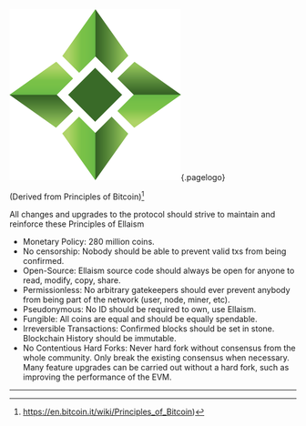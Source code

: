 ![Logo](/uploads/logo.png "Logo"){.pagelogo}
<!-- TITLE: Principles -->
<!-- SUBTITLE: Ellaism - A stable network with no premine and no dev fees -->

(Derived from Principles of Bitcoin)[^1]

All changes and upgrades to the protocol should strive to maintain and reinforce these Principles of Ellaism

* Monetary Policy: 280 million coins.
* No censorship: Nobody should be able to prevent valid txs from being confirmed.
* Open-Source: Ellaism source code should always be open for anyone to read, modify, copy, share.
* Permissionless: No arbitrary gatekeepers should ever prevent anybody from being part of the network (user, node, miner, etc).
* Pseudonymous: No ID should be required to own, use Ellaism.
* Fungible: All coins are equal and should be equally spendable.
* Irreversible Transactions: Confirmed blocks should be set in stone. Blockchain History should be immutable.
* No Contentious Hard Forks: Never hard fork without consensus from the whole community. Only break the existing consensus when necessary.
Many feature upgrades can be carried out without a hard fork, such as improving the performance of the EVM.

---
[^1]: https://en.bitcoin.it/wiki/Principles_of_Bitcoin)